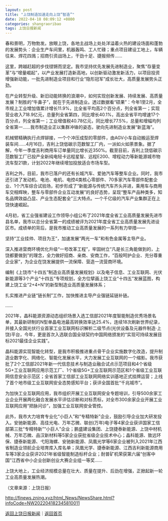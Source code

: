 ```yaml
---
layout: post
title: "上饶制造加速走向上饶“智造”"
date: 2022-04-18 08:09:12 +0800
categories: shangraoribao
tags: 上饶日报新闻
---
```

<p></p>
 <p>春和景明，万物勃发。放眼上饶，各地主战场上处处洋溢着火热的建设场面和蓬勃的发展势头：企业生产车间里，机器轰鸣、工人忙碌；重点项目建设工地上，车辆往来、焊花四溅；招商引资战场上，干劲十足、捷报频传……</p>
 <p>这里，跨越赶超的步伐铿锵而坚定。我市坚持优先发展先进制造业，聚焦“存量变革”与“增量崛起”，以产业发展打造新高地，以创新驱动激发新活力，以项目投资增强新动能，一批先进制造业项目和行业“隐形冠军”成长壮大，高质量发展势头正劲。</p>
 <p>在产业转型升级、新旧动能转换的浪潮中，如何实现创新发展、持续发展、高质量发展？制胜的“牛鼻子”，就在于先进制造业。透过数据看“硕果”：今年1至2月，全市规上工业增加值累计增长11.9%，比全省平均高2个百分点，列全省第一；实现营业收入718.9亿元，总量列全省第四，同比增长40.1%，高出全省平均增速17个百分点，列全省第一；工业增值税40.78亿元，同比增长77.5%，总量和增幅均列全省第一……我市制造业正以集群冲锋的姿态，驶向先进制造业发展“新蓝海”。</p>
 <p>机械臂精确执行点焊铆接，一个个冲压成型的零部件，由AGV小车自动搬运至焊装车间……4月16日，吉利上饶低碳示范数智工厂内，一派如火如荼景象。据了解，今年一季度吉利商用车订单量同比增长近350%。截至目前，吉利上饶低碳示范数智工厂已投产全新纯电轻卡远程星智、远程E200、增程动力等新能源城市物流车型21款，计划2022年继续增加投放适合市场车型。</p>
 <p>吉利之外，目前，我市已落户的还有长城汽车、爱驰汽车等整车企业。同时，我市还引进了发动机、电池、电机、电控4类核心零部件、70多家汽车零部件配套企业、1个汽车综合试验场，初步形成了“新能源与传统汽车齐头并进，乘用车与商用车交相辉映，整车与零部件企业互动发展”的良好态势，呈现“整车产品种类多，知名品牌效益凸显、产业生态配套全”三大特点。一个千亿级的汽车产业集群正在上饶快速崛起。</p>
 <p>4月初，省工业强省建设工作领导小组公布了2021年度全省工业高质量发展先进市县名单，我市以总分全省第一的成绩被评为2021年度全省工业高质量发展先进设区市。成绩单的背后，是我市推动工业高质量发展的一系列有力举措——</p>
 <p>坚持“工业挂帅、项目为王”，加速发展“两光一车”和有色金属等主导产业。 </p>
 <p>深入推进营商环境优化升级“一号改革工程”，牢固树立“凡是长三角能做到的，上饶都要做到”的理念，全力做好招商、亲商、安商工作，“百般呵护企业、充分尊重企业家”，为企业在饶发展提供一流保障、营造一流营商环境。</p>
 <p>编制《上饶市“十四五”制造业高质量发展规划》以及电子信息、工业互联网、光伏新能源等3个产业“十四五”专项规划，全方位擘画上饶工业“十四五”发展蓝图，构建上饶工业“2+4+N”的新型制造业高质量发展体系；</p>
 <p>扎实推进产业链“链长制”工作，加快推进主导产业强链延链补链。 </p>
 <p>……</p>
 <p>2021年，晶科能源资源动态组织场景入选工信部2021年度智能制造优秀场景名单，其最新研制的N型单晶电池最高转换效率达25.4%，连续18次刷新世界纪录，并接入全国光伏行业首家工业互联网标识解析二级节点(光伏设备及元器件制造·上饶)平台，今年，更是首次入选联合国全球契约中国网络颁发的“实现可持续发展目标2021最佳企业实践”。</p>
 <p>晶科能源实现智能化转型，是我市积极推进重点骨干企业实施数字化改造，提升制造业数字化、网络化、智能化发展水平，大力发展工业互联网的一个缩影。我市获批了2个工信部2021年新一代信息技术与制造业融合试点示范项目和4个省级5G+工业互联网应用示范工厂、1个省级5G+工业互联网示范区和1个省级工业互联网信息安全示范区；全省首家工信部工业互联网网络实训基地正式挂牌运营；上线了首个地市级工业互联网安全态势感知平台；获评全国首批“千兆城市”。 </p>
 <p>为加快工业互联网应用，我市组织开展工业互联网安全专题培训，引导500余家工业企业开展两化融合发展水平评估诊断和对标贯标，对全市300余家企业开展工业互联网应用“把脉问诊”，加强工业互联网安全管控。</p>
 <p>此外，我市大力培育专业化“小巨人”和“专精特新”企业，鼓励引导企业加大研发投入。安驰新能源、高佳光电、万年芯微、联创(万年)电子等4家企业获评国家工信部第三批“专精特新”“小巨人”企业；鹏盛建设集团、上饶捷泰新能源、上饶中材机械、万年芯微、品汉新材料等5家企业获批省级企业技术中心；晶科能源、致远环保、捷泰新能源、弋阳海螺、安驰新能源、凤凰光学等6家企业被列入2021年江西省制造业领航企业培育库入库名单；凤凰光学、捷泰新能源、江西吉利新能源商用车等3家企业获评2021年省级智能制造标杆企业；耐普矿机荣获第六届“创客中国”江西省中小企业创新创业大赛企业组一等奖……</p>
 <p>上饶大地上，工业经济规模总量在壮大、质量在提升、后劲在增强，正掀起新一轮工业高质量发展热潮。</p><p class="em_media">（文章来源：上饶日报）</p>

<http://finews.zning.xyz/html_News/NewsShare.html?infoCode=NW202204182345810011>

[返回上饶日报新闻](//finews.withounder.com/category/shangraoribao.html)｜[返回首页](//finews.withounder.com/)